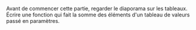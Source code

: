 Avant de commencer cette partie, regarder le diaporama sur les tableaux.
Écrire une fonction qui fait la somme des éléments d'un tableau de valeurs passé en paramètres.

